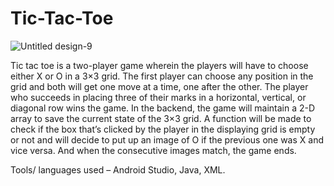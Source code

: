 # Tic-Tac-Toe

![Untitled design-9](https://github.com/khushipatel04/tic-tac-toe1/assets/98440458/887e451a-0fe3-4d9d-8c43-1e6f83949cc6)

Tic tac toe is a two-player game wherein the players will have to choose either X or O in a 3×3 grid. 
The first player can choose any position in the grid and both will get one move at a time, one after the other. 
The player who succeeds in placing three of their marks in a horizontal, vertical, or diagonal row wins the game. 
In the backend, the game will maintain a 2-D array to save the current state of the 3×3 grid. 
A function will be made to check if the box that’s clicked by the player in the displaying grid is empty or not and will decide to put up an image of O if the previous one was X and vice versa. 
And when the consecutive images match, the game ends.

Tools/ languages used – Android Studio, Java, XML.
